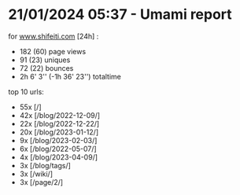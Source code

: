 # 21/01/2024 05:37 - Umami report
for www.shifeiti.com [24h] :

 - 182 (60) page views
 - 91 (23) uniques
 - 72 (22) bounces
 - 2h 6' 3'' (-1h 36' 23'') totaltime


top 10 urls:
 - 55x [/]
 - 42x [/blog/2022-12-09/]
 - 22x [/blog/2022-12-22/]
 - 20x [/blog/2023-01-12/]
 - 9x [/blog/2023-02-03/]
 - 6x [/blog/2022-05-07/]
 - 4x [/blog/2023-04-09/]
 - 3x [/blog/tags/]
 - 3x [/wiki/]
 - 3x [/page/2/]


